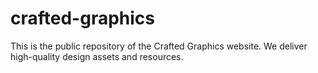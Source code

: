# crafted-graphics

This is the public repository of the Crafted Graphics website. We deliver high-quality design assets and resources.
